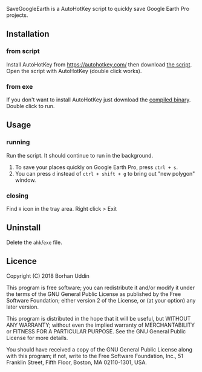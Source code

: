 SaveGoogleEarth is a AutoHotKey script to quickly save Google Earth Pro projects.
<!---
## What it does?
When you press `ctrl + s` on Google Earth Pro, it quickly

1. Reads current location of mouse pointer and saves it in the memory
1. Clicks on 'File' in Google Earth Pro window
1. Clicks on 'Save'
1. Clicks on 'Save My Places'
1. Returns mouse pointer to previously saved location. --->


## Installation

### from script 
Install AutoHotKey from https://autohotkey.com/ then download [the script](SaveMyPlaces.ahk). Open the script with AutoHotKey (double click works).

### from exe
If you don't want to install AutoHotKey just download the [compiled binary](SaveMyPlaces.exe). Double click to run.

## Usage
### running
Run the script. It should continue to run in the background.
1. To save your places quickly on Google Earth Pro, press `ctrl + s`.
1. You can press `d` instead of `ctrl + shift + g` to bring out "new polygon" window. 

### closing
Find `H` icon in the tray area. Right click > Exit

## Uninstall
Delete the `ahk`/`exe` file.
## Licence
Copyright (C) 2018  Borhan Uddin

This program is free software; you can redistribute it and/or
modify it under the terms of the GNU General Public License
as published by the Free Software Foundation; either version 2
of the License, or (at your option) any later version.

This program is distributed in the hope that it will be useful,
but WITHOUT ANY WARRANTY; without even the implied warranty of
MERCHANTABILITY or FITNESS FOR A PARTICULAR PURPOSE.  See the
GNU General Public License for more details.

You should have received a copy of the GNU General Public License
along with this program; if not, write to the Free Software
Foundation, Inc., 51 Franklin Street, Fifth Floor, Boston, MA  02110-1301, USA.
